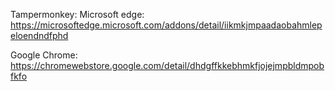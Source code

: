 Tampermonkey: Microsoft edge:
https://microsoftedge.microsoft.com/addons/detail/iikmkjmpaadaobahmlepeloendndfphd

Google Chrome:
https://chromewebstore.google.com/detail/dhdgffkkebhmkfjojejmpbldmpobfkfo
